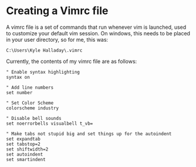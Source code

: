 # Creating a Vimrc file

A vimrc file is a set of commands that run whenever vim is launched, used to customize your default vim session. On windows, this needs to be placed in your user directory, so for me, this was: 

```
C:\Users\Kyle Halladay\.vimrc
```

Currently, the contents of my vimrc file are as follows: 

```
" Enable syntax highlighting
syntax on

" Add line numbers
set number

" Set Color Scheme
colorscheme industry

" Disable bell sounds 
set noerrorbells visualbell t_vb=

" Make tabs not stupid big and set things up for the autoindent
set expandtab
set tabstop=2
set shiftwidth=2
set autoindent
set smartindent
```